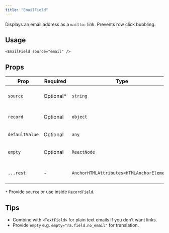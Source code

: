 ```yaml
---
title: "EmailField"
---
```


Displays an email address as a `mailto:` link. Prevents row click bubbling.

## Usage

```tsx
<EmailField source="email" />
```

## Props

| Prop | Required | Type | Default | Description |
|------|----------|------|---------|-------------|
| `source` | Optional* | `string` | - | Field containing the email |
| `record` | Optional | `object` | Record from context | Explicit record |
| `defaultValue` | Optional | `any` | - | Fallback value |
| `empty` | Optional | `ReactNode` | - | Placeholder when no value |
| `...rest` | - | `AnchorHTMLAttributes<HTMLAnchorElement>` | - | Extra anchor props |

`*` Provide `source` or use inside `RecordField`.

## Tips

- Combine with `<TextField>` for plain text emails if you don’t want links.
- Provide `empty` e.g. `empty="ra.field.no_email"` for translation.
